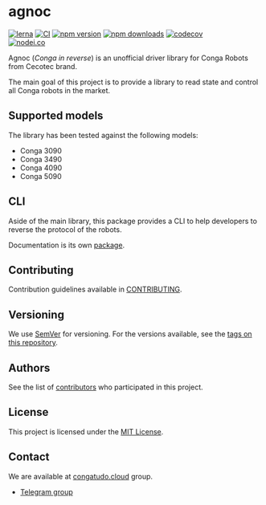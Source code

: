 # agnoc

[![lerna](https://img.shields.io/badge/maintained%20with-lerna-cc00ff.svg)](https://lerna.js.org/)
[![CI](https://github.com/congatudo/agnoc/actions/workflows/ci.yml/badge.svg?branch=master)](https://github.com/congatudo/agnoc/actions/workflows/ci.yml)
[![npm version](https://img.shields.io/npm/v/@agnoc/core.svg)](https://npmjs.org/package/@agnoc/core)
[![npm downloads](https://img.shields.io/npm/dm/@agnoc/core.svg)](https://npmjs.org/package/@agnoc/core)
[![codecov](https://codecov.io/gh/adrigzr/agnoc/branch/master/graph/badge.svg?token=8OLQ4HDMMZ)](https://codecov.io/gh/adrigzr/agnoc)
<br/> [![nodei.co](https://nodei.co/npm/@agnoc/core.png)](https://www.npmjs.com/package/@agnoc/core)

Agnoc (_Conga in reverse_) is an unofficial driver library for Conga Robots from Cecotec brand.

The main goal of this project is to provide a library to read state and control all Conga robots in the market.

## Supported models

The library has been tested against the following models:

- Conga 3090
- Conga 3490
- Conga 4090
- Conga 5090

## CLI

Aside of the main library, this package provides a CLI to help developers to reverse the protocol of the robots.

Documentation is its own [package](./packages/cli/README.md).

## Contributing

Contribution guidelines available in [CONTRIBUTING](./CONTRIBUTING.md).

## Versioning

We use [SemVer](http://semver.org/) for versioning. For the versions available, see the
[tags on this repository](/adrigzr/agnoc/tags).

## Authors

See the list of [contributors](/adrigzr/agnoc/graphs/contributors) who participated in this project.

## License

This project is licensed under the [MIT License](LICENSE.md).

## Contact

We are available at [congatudo.cloud](https://congatudo.cloud/) group.

- [Telegram group](https://telegram.me/congatudo)
